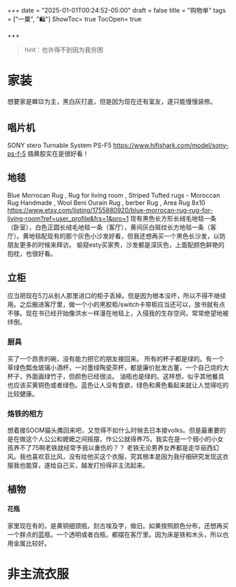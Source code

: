 +++
date = "2025-01-01T00:24:52-05:00"
draft = false
title = "购物单"
tags = ["一粟", "🛍️"]
ShowToc= true
TocOpen= true

+++

> hint：也许得不到因为我穷困

# 家装
想要家是🟦🟨为主，黑白灰打底，但是因为现在还有室友，遂只能慢慢装修。

## 唱片机
SONY stero Turnable System PS-F5
https://www.hifishark.com/model/sony-ps-f-5
插黄胶实在是很好看！

## 地毯
Blue Morrocan Rug , Rug for living room , Striped Tufted rugs - Moroccan Rug Handmade , Wool Beni Ourain Rug , berber Rug , Area Rug 8x10
https://www.etsy.com/listing/1755880920/blue-morrocan-rug-rug-for-living-room?ref=user_profile&frs=1&pro=1
现有黑色长方形长绒毛地毯一条（卧室），白色正圆长绒毛地毯一条（客厅），黄间灰白斑纹长方地毯一条（客厅）。黄地毯配现有的那个灰色小沙发好看，但我还想再买一个黑色长沙发，以防朋友更多的时候来拜访。
偷窥esty买家秀，沙发都是深灰色，上面配颜色鲜艳的抱枕，也很好看。

## 立柜
应当把现在5刀从别人那里进口的柜子丢掉。但是因为根本没坏，所以不得不继续用。之后搬进客厅里，做一个小的黑胶柜/switch卡带柜应当还可以，放书就有点不够。现在书已经开始像洪水一样漫在地毯上，入侵我的生存空间，常常绝望地被绊倒。

### 厨具
买了一个昂贵的碗，没有能力把它的朋友接回来。
所有的杯子都是绿的。有一个草绿色瓢虫玻璃小酒杯，一对墨绿陶瓷茶杯，都是廉价批发古董，一个自己烧的大杯子，外面画绿竹子，但颜色已经很淡。
油瓶也是绿的。这样想，似乎其他餐具也应该买黄铜色或者绿色。蓝色让人没有食欲，绿色和黄色看起来就让人觉得吃的比较健康。

### 烙铁的相方
想着接SOOM猫头鹰回来吧，又觉得不如什么时候去日本接volks。但是最重要的是在做这个人公公和嬷嬷之间摇摆，作公公就得养75，我实在是一个弱小的小女孩养不了75啊老铁就经常予我以重伤的？？
老铁无论男养女养都是走华丽西幻风。我也喜欢亚比风，没有给他买这个衣服，究其根本是因为我仔细研究发现这衣服我也能穿，遂给自己买，越发打扮得非主流起来。

## 植物
#### 花瓶
家里现在有的，是黄铜细颈瓶，刻古埃及字，做旧。如果按照颜色分布，还想再买一个胖点的蓝瓶，一个透明或者白瓶，都摆在客厅里。因为床是铁和木头，所以也用金属比较好。

# 非主流衣服
